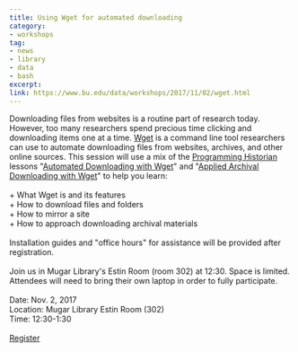 ```yaml
---
title: Using Wget for automated downloading 
category:
- workshops
tag: 
- news
- library
- data
- bash
excerpt: 
link: https://www.bu.edu/data/workshops/2017/11/02/wget.html
---
```

Downloading files from websites is a routine part of research today. However, too many researchers spend precious time clicking and downloading items one at a time. <a title="Wget" href="https://en.wikipedia.org/wiki/Wget">Wget</a> is a command line tool researchers can use to automate downloading files from websites, archives, and other online sources. This session will use a mix of the <a title="Programming Historian" href="https://programminghistorian.org/">Programming Historian</a> lessons "<a title="Automated Downloading with Wget" href="https://programminghistorian.org/lessons/automated-downloading-with-wget">Automated Downloading with Wget</a>" and "<a title="Applied Archival Downloading with Wget" href="https://programminghistorian.org/lessons/applied-archival-downloading-with-wget">Applied Archival Downloading with Wget</a>" to help you learn:<br><br>+ What Wget is and its features<br>+ How to download files and folders<br>+ How to mirror a site<br>+ How to approach downloading archival materials<br><br>Installation guides and "office hours" for assistance will be provided after registration.<br><br>Join us in Mugar Library's Estin Room (room 302) at 12:30. Space is limited. Attendees will need to bring their own laptop in order to fully participate.<br><br> Date: Nov. 2, 2017 <br> Location: Mugar Library Estin Room (302) <br>Time: 12:30-1:30<br><br> <a class="btn-lg btn-success" role="button" href="https://forms.office.com/Pages/ResponsePage.aspx?id=zDJ91SHBj0iwe9_nBWgMcZ065r6Cdk5BvRcFWPtpp_ZURUJEUTY1Q1A5OUs2TUtCSVpXWEMwTUlINy4u">Register</a>